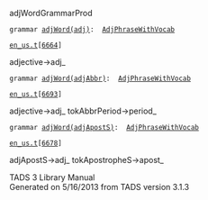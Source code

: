 <span class="title">adjWord</span><span class="type">GrammarProd</span>

`grammar `<span class="classExtLink">[`adjWord(adj)`](../object/adjWord(adj).html)</span>` :   `[`AdjPhraseWithVocab`](../object/AdjPhraseWithVocab.html)

[`en_us.t`](../file/en_us.t.html)`[`[`6664`](../source/en_us.t.html#6664)`]`

<div class="gramrule">

adjective-\>adj\_

</div>

`grammar `<span class="classExtLink">[`adjWord(adjAbbr)`](../object/adjWord(adjAbbr).html)</span>` :   `[`AdjPhraseWithVocab`](../object/AdjPhraseWithVocab.html)

[`en_us.t`](../file/en_us.t.html)`[`[`6693`](../source/en_us.t.html#6693)`]`

<div class="gramrule">

adjective-\>adj\_ tokAbbrPeriod-\>period\_  

</div>

`grammar `<span class="classExtLink">[`adjWord(adjApostS)`](../object/adjWord(adjApostS).html)</span>` :   `[`AdjPhraseWithVocab`](../object/AdjPhraseWithVocab.html)

[`en_us.t`](../file/en_us.t.html)`[`[`6678`](../source/en_us.t.html#6678)`]`

<div class="gramrule">

adjApostS-\>adj\_ tokApostropheS-\>apost\_  

</div>

<div class="ftr">

TADS 3 Library Manual  
Generated on 5/16/2013 from TADS version 3.1.3

</div>
